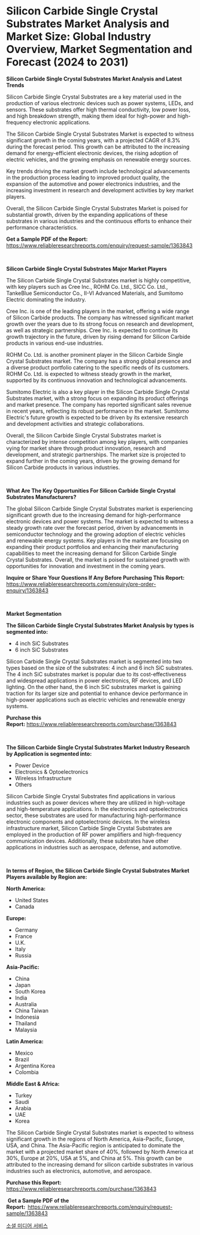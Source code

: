 <p><h1>Silicon Carbide Single Crystal Substrates Market Analysis and Market Size: Global Industry Overview, Market Segmentation and Forecast (2024 to 2031)</h1></p><p><strong>Silicon Carbide Single Crystal Substrates Market Analysis and Latest Trends</strong></p>
<p><p>Silicon Carbide Single Crystal Substrates are a key material used in the production of various electronic devices such as power systems, LEDs, and sensors. These substrates offer high thermal conductivity, low power loss, and high breakdown strength, making them ideal for high-power and high-frequency electronic applications.</p><p>The Silicon Carbide Single Crystal Substrates Market is expected to witness significant growth in the coming years, with a projected CAGR of 8.3% during the forecast period. This growth can be attributed to the increasing demand for energy-efficient electronic devices, the rising adoption of electric vehicles, and the growing emphasis on renewable energy sources.</p><p>Key trends driving the market growth include technological advancements in the production process leading to improved product quality, the expansion of the automotive and power electronics industries, and the increasing investment in research and development activities by key market players.</p><p>Overall, the Silicon Carbide Single Crystal Substrates Market is poised for substantial growth, driven by the expanding applications of these substrates in various industries and the continuous efforts to enhance their performance characteristics.</p></p>
<p><strong>Get a Sample PDF of the Report:&nbsp;</strong> <a href="https://www.reliableresearchreports.com/enquiry/request-sample/1363843">https://www.reliableresearchreports.com/enquiry/request-sample/1363843</a></p>
<p>&nbsp;</p>
<p><strong>Silicon Carbide Single Crystal Substrates Major Market Players</strong></p>
<p><p>The Silicon Carbide Single Crystal Substrates market is highly competitive, with key players such as Cree Inc., ROHM Co. Ltd., SICC Co. Ltd., TankeBlue Semiconductor Co., II-VI Advanced Materials, and Sumitomo Electric dominating the industry. </p><p>Cree Inc. is one of the leading players in the market, offering a wide range of Silicon Carbide products. The company has witnessed significant market growth over the years due to its strong focus on research and development, as well as strategic partnerships. Cree Inc. is expected to continue its growth trajectory in the future, driven by rising demand for Silicon Carbide products in various end-use industries.</p><p>ROHM Co. Ltd. is another prominent player in the Silicon Carbide Single Crystal Substrates market. The company has a strong global presence and a diverse product portfolio catering to the specific needs of its customers. ROHM Co. Ltd. is expected to witness steady growth in the market, supported by its continuous innovation and technological advancements.</p><p>Sumitomo Electric is also a key player in the Silicon Carbide Single Crystal Substrates market, with a strong focus on expanding its product offerings and market presence. The company has reported significant sales revenue in recent years, reflecting its robust performance in the market. Sumitomo Electric's future growth is expected to be driven by its extensive research and development activities and strategic collaborations.</p><p>Overall, the Silicon Carbide Single Crystal Substrates market is characterized by intense competition among key players, with companies vying for market share through product innovation, research and development, and strategic partnerships. The market size is projected to expand further in the coming years, driven by the growing demand for Silicon Carbide products in various industries.</p></p>
<p>&nbsp;</p>
<p><strong>What Are The Key Opportunities For Silicon Carbide Single Crystal Substrates Manufacturers?</strong></p>
<p><p>The global Silicon Carbide Single Crystal Substrates market is experiencing significant growth due to the increasing demand for high-performance electronic devices and power systems. The market is expected to witness a steady growth rate over the forecast period, driven by advancements in semiconductor technology and the growing adoption of electric vehicles and renewable energy systems. Key players in the market are focusing on expanding their product portfolios and enhancing their manufacturing capabilities to meet the increasing demand for Silicon Carbide Single Crystal Substrates. Overall, the market is poised for sustained growth with opportunities for innovation and investment in the coming years.</p></p>
<p><strong>Inquire or Share Your Questions If Any Before Purchasing This Report:</strong> <a href="https://www.reliableresearchreports.com/enquiry/pre-order-enquiry/1363843">https://www.reliableresearchreports.com/enquiry/pre-order-enquiry/1363843</a></p>
<p>&nbsp;</p>
<p><strong>Market Segmentation</strong></p>
<p><strong>The Silicon Carbide Single Crystal Substrates Market Analysis by types is segmented into:</strong></p>
<p><ul><li>4 inch SiC Substrates</li><li>6 inch SiC Substrates</li></ul></p>
<p><p>Silicon Carbide Single Crystal Substrates market is segmented into two types based on the size of the substrates: 4 inch and 6 inch SiC substrates. The 4 inch SiC substrates market is popular due to its cost-effectiveness and widespread applications in power electronics, RF devices, and LED lighting. On the other hand, the 6 inch SiC substrates market is gaining traction for its larger size and potential to enhance device performance in high-power applications such as electric vehicles and renewable energy systems.</p></p>
<p><strong>Purchase this Report:&nbsp;</strong><a href="https://www.reliableresearchreports.com/purchase/1363843">https://www.reliableresearchreports.com/purchase/1363843</a></p>
<p>&nbsp;</p>
<p><strong>The Silicon Carbide Single Crystal Substrates Market Industry Research by Application is segmented into:</strong></p>
<p><ul><li>Power Device</li><li>Electronics & Optoelectronics</li><li>Wireless Infrastructure</li><li>Others</li></ul></p>
<p><p>Silicon Carbide Single Crystal Substrates find applications in various industries such as power devices where they are utilized in high-voltage and high-temperature applications. In the electronics and optoelectronics sector, these substrates are used for manufacturing high-performance electronic components and optoelectronic devices. In the wireless infrastructure market, Silicon Carbide Single Crystal Substrates are employed in the production of RF power amplifiers and high-frequency communication devices. Additionally, these substrates have other applications in industries such as aerospace, defense, and automotive.</p></p>
<p>&nbsp;</p>
<p><strong>In terms of Region, the Silicon Carbide Single Crystal Substrates Market Players available by Region are:</strong></p>
<p>
    <p> <strong> North America: </strong>
        <ul>
            <li>United States</li>
            <li>Canada</li>
        </ul>
        </p> 
    <p> <strong> Europe: </strong>
        <ul>
            <li>Germany</li>
            <li>France</li>
            <li>U.K.</li>
            <li>Italy</li>
            <li>Russia</li>
        </ul>
        </p> 
    <p> <strong> Asia-Pacific: </strong>
        <ul>
            <li>China</li>
            <li>Japan</li>
            <li>South Korea</li>
            <li>India</li>
            <li>Australia</li>
            <li>China Taiwan</li>
            <li>Indonesia</li>
            <li>Thailand</li>
            <li>Malaysia</li>
        </ul>
        </p> 
    <p> <strong> Latin America: </strong>
        <ul>
            <li>Mexico</li>
            <li>Brazil</li>
            <li>Argentina Korea</li>
            <li>Colombia</li>
        </ul>
        </p> 
    <p> <strong> Middle East & Africa: </strong>
        <ul>
            <li>Turkey</li>
            <li>Saudi</li>
            <li>Arabia</li>
            <li>UAE</li>
            <li>Korea</li>
        </ul>
    </p>
    </p>
<p><p>The Silicon Carbide Single Crystal Substrates market is expected to witness significant growth in the regions of North America, Asia-Pacific, Europe, USA, and China. The Asia-Pacific region is anticipated to dominate the market with a projected market share of 40%, followed by North America at 30%, Europe at 20%, USA at 5%, and China at 5%. This growth can be attributed to the increasing demand for silicon carbide substrates in various industries such as electronics, automotive, and aerospace.</p></p>
<p><strong>Purchase this Report: </strong><a href="https://www.reliableresearchreports.com/purchase/1363843">https://www.reliableresearchreports.com/purchase/1363843</a></p>
<p>&nbsp;<strong>Get a Sample PDF of the Report:&nbsp;&nbsp;</strong><a href="https://www.reliableresearchreports.com/enquiry/request-sample/1363843">https://www.reliableresearchreports.com/enquiry/request-sample/1363843</a></p>
<p><strong></strong></p>
<p><p><a href="https://github.com/jntpkh496620/Market-Research-Report-List-1/blob/main/160093712623.md">소셜 미디어 서비스</a></p></p>